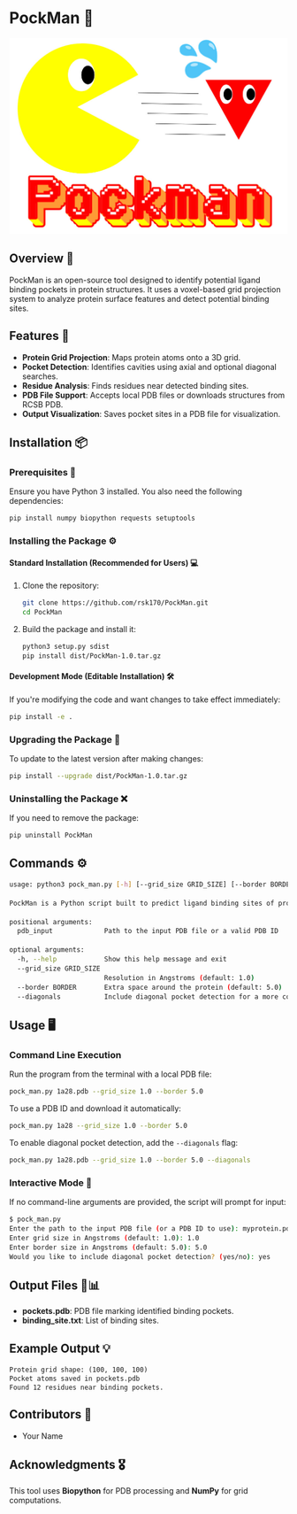 # PockMan 🔎

![Logo](img/logo.jpeg)

## Overview 🎯

PockMan is an open-source tool designed to identify potential ligand binding pockets in protein structures. It uses a voxel-based grid projection system to analyze protein surface features and detect potential binding sites.

## Features 🔬

- **Protein Grid Projection**: Maps protein atoms onto a 3D grid.
- **Pocket Detection**: Identifies cavities using axial and optional diagonal searches.
- **Residue Analysis**: Finds residues near detected binding sites.
- **PDB File Support**: Accepts local PDB files or downloads structures from RCSB PDB.
- **Output Visualization**: Saves pocket sites in a PDB file for visualization.

## Installation 📦

### Prerequisites 🐍

Ensure you have Python 3 installed. You also need the following dependencies:

```bash
pip install numpy biopython requests setuptools
```

### Installing the Package ⚙️

#### **Standard Installation (Recommended for Users) 💻**
1. Clone the repository:
   ```bash
   git clone https://github.com/rsk170/PockMan.git
   cd PockMan
   ```
2. Build the package and install it:
   ```bash
   python3 setup.py sdist
   pip install dist/PockMan-1.0.tar.gz
   ```

#### **Development Mode (Editable Installation) 🛠️**
If you're modifying the code and want changes to take effect immediately:
```bash
pip install -e .
```

### Upgrading the Package 🔄

To update to the latest version after making changes:
```bash
pip install --upgrade dist/PockMan-1.0.tar.gz
```

### Uninstalling the Package ❌

If you need to remove the package:
```bash
pip uninstall PockMan
```

## Commands ⚙️
```bash
usage: python3 pock_man.py [-h] [--grid_size GRID_SIZE] [--border BORDER] [--diagonals] pdb_input

PockMan is a Python script built to predict ligand binding sites of proteins from their .pdb files.

positional arguments:
  pdb_input             Path to the input PDB file or a valid PDB ID

optional arguments:
  -h, --help            Show this help message and exit
  --grid_size GRID_SIZE
                        Resolution in Angstroms (default: 1.0)
  --border BORDER       Extra space around the protein (default: 5.0)
  --diagonals           Include diagonal pocket detection for a more comprehensive search.
```


## Usage 🖥️

### Command Line Execution
Run the program from the terminal with a local PDB file:
```bash
pock_man.py 1a28.pdb --grid_size 1.0 --border 5.0
```

To use a PDB ID and download it automatically:
```bash
pock_man.py 1a28 --grid_size 1.0 --border 5.0
```

To enable diagonal pocket detection, add the `--diagonals` flag:
```bash
pock_man.py 1a28.pdb --grid_size 1.0 --border 5.0 --diagonals
```

### Interactive Mode 📝
If no command-line arguments are provided, the script will prompt for input:
```bash
$ pock_man.py
Enter the path to the input PDB file (or a PDB ID to use): myprotein.pdb
Enter grid size in Angstroms (default: 1.0): 1.0
Enter border size in Angstroms (default: 5.0): 5.0
Would you like to include diagonal pocket detection? (yes/no): yes
```

## Output Files 📂📊
- **pockets.pdb**: PDB file marking identified binding pockets.
- **binding_site.txt**: List of binding sites.

## Example Output 💡
```
Protein grid shape: (100, 100, 100)
Pocket atoms saved in pockets.pdb
Found 12 residues near binding pockets.
```

## Contributors 👥
- Your Name

## Acknowledgments 🎖️
This tool uses **Biopython** for PDB processing and **NumPy** for grid computations.
